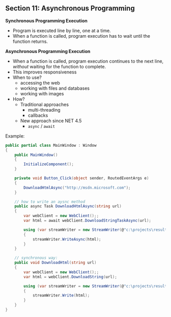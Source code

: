 ## **Section 11: Asynchronous Programming**

**Synchronous Programming Execution**
* Program is executed line by line, one at a time.
* When a function is called, program execution has to wait until the function returns.

**Asynchronous Programming Execution**
* When a function is called, program execution continues to the next line, *without* waiting for the function to complete.
* This improves responsiveness
* When to use?
    * accessing the web
    * working with files and databases
    * working with images
* How?
    * Traditional approaches
        * multi-threading
        * callbacks
    * New approach since NET 4.5
        * `async` / `await`

Example:
```csharp
public partial class MainWindow : Window
{
    public MainWindow()
    {
        InitializeComponent();
    }

    private void Button_Click(object sender, RoutedEventArgs e)
    {
        DownloadHtmlAsync("http://msdn.microsoft.com");
    }

    // how to write an aysnc method
    public async Task DownloadHtmlAsync(string url)
    {
        var webClient = new WebClient();;
        var html = await webClient.DownloadStringTaskAsync(url);

        using (var streamWriter = new StreamWriter(@"c:\projects\result.html"))
        {
            streamWriter.WriteAsync(html);
        }
    }

    // synchronous way:
    public void DownloadHtml(string url)
    {
        var webClient = new WebClient();;
        var html = webClient.DownloadString(url);

        using (var streamWriter = new StreamWriter(@"c:\projects\result.html"))
        {
            streamWriter.Write(html);
        }
    }
}
```